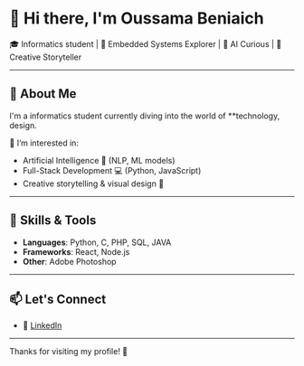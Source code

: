 # 👋 Hi there, I'm Oussama Beniaich

🎓 Informatics student | 🤖 Embedded Systems Explorer | 🧠 AI Curious | 🎨 Creative Storyteller

---

## 🚀 About Me

I'm a informatics student currently diving into the world of **technology, design.

🔐 I’m interested in:
- Artificial Intelligence 🤖 (NLP, ML models)
- Full-Stack Development 💻 (Python, JavaScript)
- Creative storytelling & visual design 🎨

---


## 🧠 Skills & Tools

- **Languages**: Python, C, PHP, SQL, JAVA
- **Frameworks**: React, Node.js
- **Other**: Adobe Photoshop 

---

## 📫 Let's Connect

- 💼 [LinkedIn]([https://www.linkedin.com](https://www.linkedin.com/in/oussama-beniaich-58aa0b222/)) 

---


Thanks for visiting my profile! 🙌

